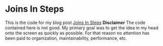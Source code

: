 # Joins In Steps

This is the code for my blog post [Joins In Steps](http://zindlerb.com/joins-in-steps)
**Disclaimer** The code contained here is not good.
My primary goal was to get the idea in my head onto the screen as quickly as possible.
For that reason no attention has been paid to organization, maintainability, performance, etc.
